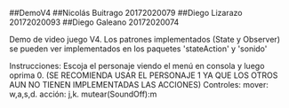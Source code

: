 

##DemoV4 ##Nicolás Buitrago 20172020079 ##Diego Lizarazo 20172020093 ##Diego Galeano 20172020074

Demo de video juego V4. Los patrones implementados (State y Observer) se pueden ver implementados en los paquetes 'stateAction' y 'sonido' 

Instrucciones: Escoja el personaje viendo el menú en consola y luego oprima 0. (SE RECOMIENDA USAR EL PERSONAJE 1 YA QUE LOS OTROS AUN NO TIENEN IMPLEMENTADAS LAS ACCIONES)
Controles: 
  mover: w,a,s,d.
  acción: j,k.
  mutear(SoundOff):m
